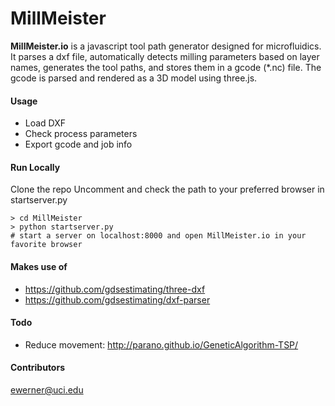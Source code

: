 
# MillMeister

**MillMeister.io** is a javascript tool path generator designed for microfluidics. 
It parses a dxf file, automatically detects milling parameters based on layer names, generates the tool paths, and stores them in a gcode (*.nc) file.
The gcode is parsed and rendered as a 3D model using three.js.
 
#### Usage
* Load DXF
* Check process parameters
* Export gcode and job info

#### Run Locally

Clone the repo
Uncomment and check the path to your preferred browser in startserver.py
```
> cd MillMeister
> python startserver.py
# start a server on localhost:8000 and open MillMeister.io in your favorite browser
````
#### Makes use of
* https://github.com/gdsestimating/three-dxf
* https://github.com/gdsestimating/dxf-parser

#### Todo
* Reduce movement: http://parano.github.io/GeneticAlgorithm-TSP/

#### Contributors
ewerner@uci.edu
